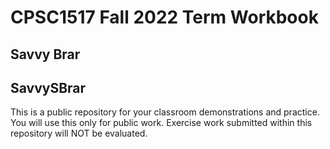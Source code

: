 # CPSC1517 Fall 2022 Term Workbook

## Savvy Brar

## SavvySBrar

This is a public repository for your classroom demonstrations and practice. You will use this only for public work. Exercise work submitted within this repository will NOT be evaluated.
